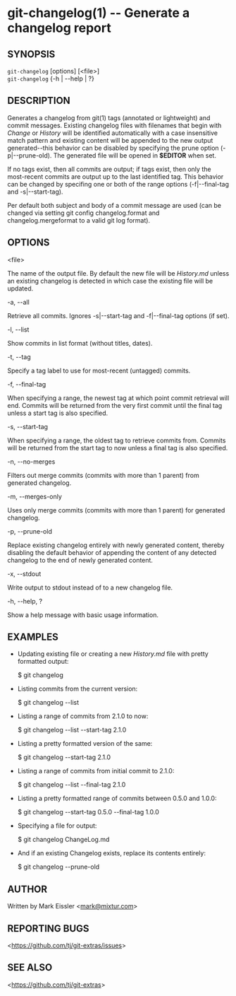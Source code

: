 git-changelog(1) -- Generate a changelog report
===============================================

## SYNOPSIS

`git-changelog` [options] [&lt;file&gt;]<br>
`git-changelog` {-h | --help | ?}

## DESCRIPTION

  Generates a changelog from git(1) tags (annotated or lightweight) and commit messages. Existing changelog files with filenames that begin with _Change_ or _History_ will be identified automatically with a case insensitive match pattern and existing content will be appended to the new output generated--this behavior can be disabled by specifying the prune option (-p|--prune-old). The generated file will be opened in **$EDITOR** when set.

  If no tags exist, then all commits are output; if tags exist, then only the most-recent commits are output up to the last identified tag. This behavior can be changed by specifing one or both of the range options (-f|--final-tag and -s|--start-tag).
  
  Per default both subject and body of a commit message are used (can be changed via setting git config changelog.format and changelog.mergeformat to a valid git log format).

## OPTIONS

  &lt;file&gt;

  The name of the output file. By default the new file will be _History.md_ unless an existing changelog is detected in which case the existing file will be updated.

  -a, --all

  Retrieve all commits. Ignores -s|--start-tag and -f|--final-tag options (if set).

  -l, --list

  Show commits in list format (without titles, dates).

  -t, --tag

  Specify a tag label to use for most-recent (untagged) commits.

  -f, --final-tag

  When specifying a range, the newest tag at which point commit retrieval will end. Commits will be returned from the very first commit until the final tag unless a start tag is also specified.

  -s, --start-tag

  When specifying a range, the oldest tag to retrieve commits from. Commits will be returned from the start tag to now unless a final tag is also specified.

  -n, --no-merges

  Filters out merge commits (commits with more than 1 parent) from generated changelog.

  -m, --merges-only

  Uses only merge commits (commits with more than 1 parent) for generated changelog. 

  -p, --prune-old

  Replace existing changelog entirely with newly generated content, thereby disabling the default behavior of appending the content of any detected changelog to the end of newly generated content.

  -x, --stdout

  Write output to stdout instead of to a new changelog file.

  -h, --help, ?

  Show a help message with basic usage information.

## EXAMPLES

  * Updating existing file or creating a new _History.md_ file with pretty formatted output:

    $ git changelog

  * Listing commits from the current version:

    $ git changelog --list

  * Listing a range of commits from 2.1.0 to now:

    $ git changelog --list --start-tag 2.1.0

  * Listing a pretty formatted version of the same:

    $ git changelog --start-tag 2.1.0

  * Listing a range of commits from initial commit to 2.1.0:

    $ git changelog --list --final-tag 2.1.0

  * Listing a pretty formatted range of commits between 0.5.0 and 1.0.0:

    $ git changelog --start-tag 0.5.0 --final-tag 1.0.0

  * Specifying a file for output:

    $ git changelog ChangeLog.md

  * And if an existing Changelog exists, replace its contents entirely:

    $ git changelog --prune-old

## AUTHOR

Written by Mark Eissler &lt;<mark@mixtur.com>&gt;

## REPORTING BUGS

&lt;<https://github.com/tj/git-extras/issues>&gt;

## SEE ALSO

&lt;<https://github.com/tj/git-extras>&gt;
